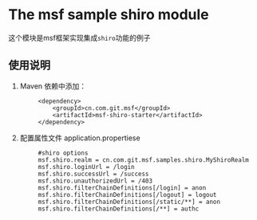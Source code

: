 # The msf sample shiro module #
这个模块是msf框架实现集成`shiro`功能的例子


## 使用说明 ##

1. Maven 依赖中添加：

            <dependency>
                <groupId>cn.com.git.msf</groupId>
                <artifactId>msf-shiro-starter</artifactId>
            </dependency>

2. 配置属性文件 application.propertiese

            #shiro options
            msf.shiro.realm = cn.com.git.msf.samples.shiro.MyShiroRealm
            msf.shiro.loginUrl = /login
            msf.shiro.successUrl = /success
            msf.shiro.unauthorizedUrl = /403
            msf.shiro.filterChainDefinitions[/login] = anon
            msf.shiro.filterChainDefinitions[/logout] = logout
            msf.shiro.filterChainDefinitions[/static/**] = anon
            msf.shiro.filterChainDefinitions[/**] = authc

